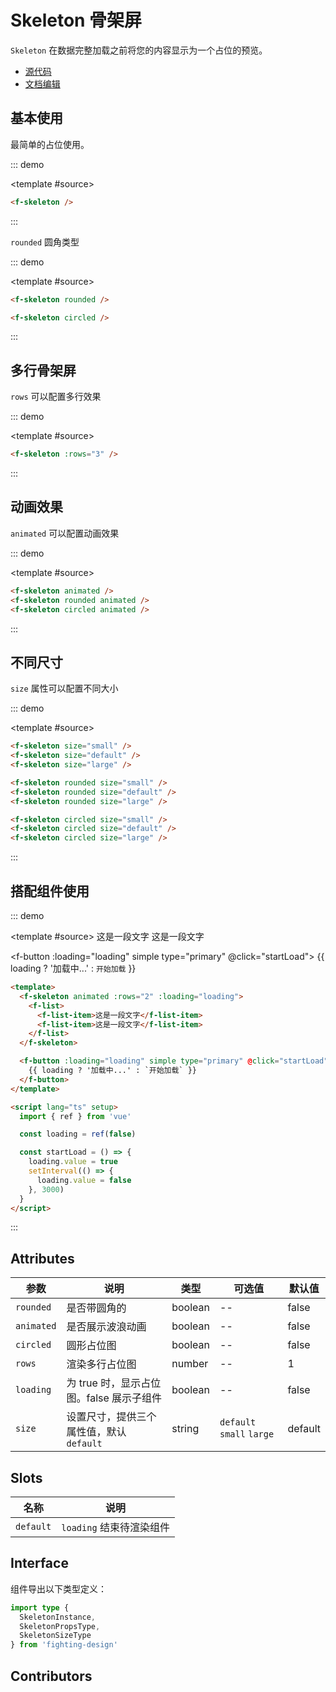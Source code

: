 # Skeleton 骨架屏

`Skeleton` 在数据完整加载之前将您的内容显示为一个占位的预览。

- [源代码](https://github.com/FightingDesign/fighting-design/tree/master/packages/fighting-design/skeleton)
- [文档编辑](https://github.com/FightingDesign/fighting-design/blob/master/docs/docs/components/skeleton.md)

## 基本使用

最简单的占位使用。

::: demo

<template #source>
<f-skeleton />
</template>

```html
<f-skeleton />
```

:::

`rounded` 圆角类型

::: demo

<template #source>
<f-skeleton rounded />
<f-skeleton circled />
</template>

```html
<f-skeleton rounded />

<f-skeleton circled />
```

:::

## 多行骨架屏

`rows` 可以配置多行效果

::: demo

<template #source>
<f-skeleton :rows="3" />
</template>

```html
<f-skeleton :rows="3" />
```

:::

## 动画效果

`animated` 可以配置动画效果

::: demo

<template #source>
<f-skeleton animated />
<f-skeleton rounded animated />
<f-skeleton circled animated />
</template>

```html
<f-skeleton animated />
<f-skeleton rounded animated />
<f-skeleton circled animated />
```

:::

## 不同尺寸

`size` 属性可以配置不同大小

::: demo

<template #source>
<f-skeleton size="small" />
<f-skeleton size="default" />
<f-skeleton size="large" />

<f-skeleton rounded size="small" />
<f-skeleton rounded size="default" />
<f-skeleton rounded size="large" />

<f-skeleton circled size="small" />
<f-skeleton circled size="default" />
<f-skeleton circled size="large" />
</template>

```html
<f-skeleton size="small" />
<f-skeleton size="default" />
<f-skeleton size="large" />

<f-skeleton rounded size="small" />
<f-skeleton rounded size="default" />
<f-skeleton rounded size="large" />

<f-skeleton circled size="small" />
<f-skeleton circled size="default" />
<f-skeleton circled size="large" />
```

:::

## 搭配组件使用

::: demo

<template #source>
<f-skeleton animated :rows="2" :loading="loading">
<f-list>
<f-list-item>这是一段文字</f-list-item>
<f-list-item>这是一段文字</f-list-item>
</f-list>
</f-skeleton>

<f-button :loading="loading" simple type="primary" @click="startLoad">
{{ loading ? '加载中...' : `开始加载` }}
</f-button>
</template>

```html
<template>
  <f-skeleton animated :rows="2" :loading="loading">
    <f-list>
      <f-list-item>这是一段文字</f-list-item>
      <f-list-item>这是一段文字</f-list-item>
    </f-list>
  </f-skeleton>

  <f-button :loading="loading" simple type="primary" @click="startLoad">
    {{ loading ? '加载中...' : `开始加载` }}
  </f-button>
</template>

<script lang="ts" setup>
  import { ref } from 'vue'

  const loading = ref(false)

  const startLoad = () => {
    loading.value = true
    setInterval(() => {
      loading.value = false
    }, 3000)
  }
</script>
```

:::

## Attributes

| 参数       | 说明                                     | 类型    | 可选值                    | 默认值  |
| ---------- | ---------------------------------------- | ------- | ------------------------- | ------- |
| `rounded`  | 是否带圆角的                             | boolean | --                        | false   |
| `animated` | 是否展示波浪动画                         | boolean | --                        | false   |
| `circled`  | 圆形占位图                               | boolean | --                        | false   |
| `rows`     | 渲染多行占位图                           | number  | --                        | 1       |
| `loading`  | 为 true 时，显示占位图。false 展示子组件 | boolean | --                        | false   |
| `size`     | 设置尺寸，提供三个属性值，默认 `default` | string  | `default` `small` `large` | default |

## Slots

| 名称      | 说明                     |
| --------- | ------------------------ |
| `default` | `loading` 结束待渲染组件 |

## Interface

组件导出以下类型定义：

```ts
import type {
  SkeletonInstance,
  SkeletonPropsType,
  SkeletonSizeType
} from 'fighting-design'
```

## Contributors

<a href="https://github.com/Tyh2001" target="_blank">
  <f-avatar round src="https://avatars.githubusercontent.com/u/73180970?v=4" />
</a>

<a href="https://github.com/jxzho" target="_blank">
  <f-avatar round src="https://avatars.githubusercontent.com/u/37285048?v=4" />
</a>

<script setup lang="ts">
  import { ref } from 'vue'

  const loading = ref(false)

  const startLoad = () => {
    loading.value = true
    setInterval(() => {
      loading.value = false
    }, 3000)
  }
</script>
